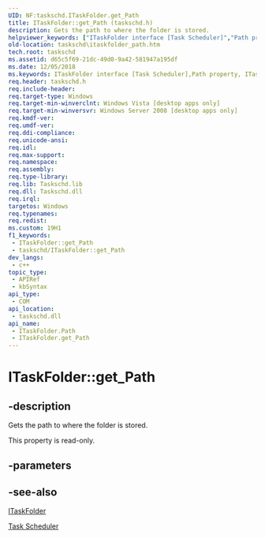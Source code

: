 ```yaml
---
UID: NF:taskschd.ITaskFolder.get_Path
title: ITaskFolder::get_Path (taskschd.h)
description: Gets the path to where the folder is stored.
helpviewer_keywords: ["ITaskFolder interface [Task Scheduler]","Path property","ITaskFolder.Path","ITaskFolder.get_Path","ITaskFolder::Path","ITaskFolder::get_Path","Path property [Task Scheduler]","Path property [Task Scheduler]","ITaskFolder interface","get_Path","taskschd.itaskfolder_path","taskschd/ITaskFolder::Path","taskschd/ITaskFolder::get_Path"]
old-location: taskschd\itaskfolder_path.htm
tech.root: taskschd
ms.assetid: d65c5f69-21dc-49d0-9a42-581947a195df
ms.date: 12/05/2018
ms.keywords: ITaskFolder interface [Task Scheduler],Path property, ITaskFolder.Path, ITaskFolder.get_Path, ITaskFolder::Path, ITaskFolder::get_Path, Path property [Task Scheduler], Path property [Task Scheduler],ITaskFolder interface, get_Path, taskschd.itaskfolder_path, taskschd/ITaskFolder::Path, taskschd/ITaskFolder::get_Path
req.header: taskschd.h
req.include-header: 
req.target-type: Windows
req.target-min-winverclnt: Windows Vista [desktop apps only]
req.target-min-winversvr: Windows Server 2008 [desktop apps only]
req.kmdf-ver: 
req.umdf-ver: 
req.ddi-compliance: 
req.unicode-ansi: 
req.idl: 
req.max-support: 
req.namespace: 
req.assembly: 
req.type-library: 
req.lib: Taskschd.lib
req.dll: Taskschd.dll
req.irql: 
targetos: Windows
req.typenames: 
req.redist: 
ms.custom: 19H1
f1_keywords:
 - ITaskFolder::get_Path
 - taskschd/ITaskFolder::get_Path
dev_langs:
 - c++
topic_type:
 - APIRef
 - kbSyntax
api_type:
 - COM
api_location:
 - taskschd.dll
api_name:
 - ITaskFolder.Path
 - ITaskFolder.get_Path
---
```


# ITaskFolder::get_Path


## -description

Gets the path to where the folder is stored.

This property is read-only.

## -parameters

## -see-also

<a href="https://docs.microsoft.com/windows/desktop/api/taskschd/nn-taskschd-itaskfolder">ITaskFolder</a>



<a href="https://docs.microsoft.com/windows/desktop/TaskSchd/task-scheduler-start-page">Task Scheduler</a>

